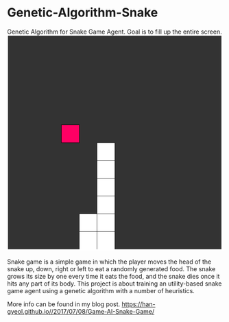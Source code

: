 # Genetic-Algorithm-Snake
Genetic Algorithm for Snake Game Agent. Goal is to fill up the entire screen.
![Alt Text](./snake.gif)

Snake game is a simple game in which the player moves the head of the snake up, down, right or left to eat a randomly generated food. The snake grows its size by one every time it eats the food, and the snake dies once it hits any part of its body. This project is about training an utility-based snake game agent using a genetic algorithm with a number of heuristics. <br>

More info can be found in my blog post. https://han-gyeol.github.io//2017/07/08/Game-AI-Snake-Game/
